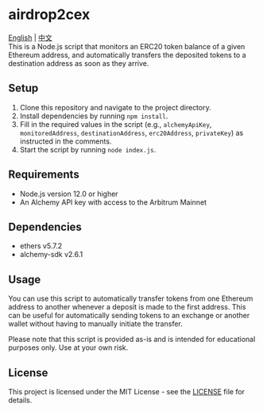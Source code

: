 # airdrop2cex  
[English](./README.md) | [中文](./README_zh.md)  
This is a Node.js script that monitors an ERC20 token balance of a given Ethereum address, and automatically transfers the deposited tokens to a destination address as soon as they arrive.

## Setup
1. Clone this repository and navigate to the project directory.
2. Install dependencies by running `npm install`.
3. Fill in the required values in the script (e.g., `alchemyApiKey`, `monitoredAddress`, `destinationAddress`, `erc20Address`, `privateKey`) as instructed in the comments.
4. Start the script by running `node index.js`.  

## Requirements
* Node.js version 12.0 or higher  
* An Alchemy API key with access to the Arbitrum Mainnet  

## Dependencies
* ethers v5.7.2  
* alchemy-sdk v2.6.1  

## Usage
You can use this script to automatically transfer tokens from one Ethereum address to another whenever a deposit is made to the first address. This can be useful for automatically sending tokens to an exchange or another wallet without having to manually initiate the transfer.  

Please note that this script is provided as-is and is intended for educational purposes only. Use at your own risk.  

## License
This project is licensed under the MIT License - see the [LICENSE](LICENSE) file for details.  
